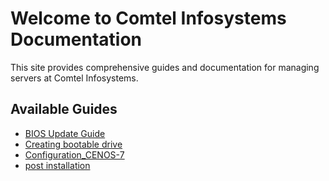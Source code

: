 # Welcome to Comtel Infosystems Documentation

This site provides comprehensive guides and documentation for managing servers at Comtel Infosystems.

## Available Guides

- [BIOS Update Guide](bios_update.md)
- [Creating bootable drive](creating_bootable_usb.md)
- [Configuration_CENOS-7](centos7.md)
- [post installation](centos_install.md)